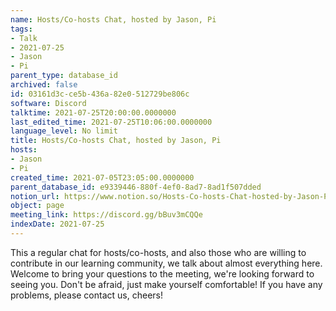 ```yaml
---
name: Hosts/Co-hosts Chat, hosted by Jason, Pi
tags:
- Talk
- 2021-07-25
- Jason
- Pi
parent_type: database_id
archived: false
id: 03161d3c-ce5b-436a-82e0-512729be806c
software: Discord
talktime: 2021-07-25T20:00:00.0000000
last_edited_time: 2021-07-25T10:06:00.0000000
language_level: No limit
title: Hosts/Co-hosts Chat, hosted by Jason, Pi
hosts:
- Jason
- Pi
created_time: 2021-07-05T23:05:00.0000000
parent_database_id: e9339446-880f-4ef0-8ad7-8ad1f507dded
notion_url: https://www.notion.so/Hosts-Co-hosts-Chat-hosted-by-Jason-Pi-03161d3cce5b436a82e0512729be806c
object: page
meeting_link: https://discord.gg/bBuv3mCQQe
indexDate: 2021-07-25
---
```







This a regular chat for hosts/co-hosts, and also those who are willing to contribute in our learning community, we talk about almost everything here. Welcome to bring your questions to the meeting, we're looking forward to seeing you. Don't be afraid, just make yourself comfortable!
If you have any problems, please contact us, cheers!




